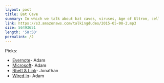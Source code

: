 ```yaml
---
layout: post
title: Bat Cave
summary: In which we talk about bat caves, viruses, Age of Ultron, cell phone laws, etc.
link: https://s3.amazonaws.com/talkingdudes/2015-05-08-2.mp3
size: 56493651
length: '58:50'
permalink: /2
---
```


Picks:

- [Evernote](https://evernote.com/)- Adam
- [Microsoft](http://www.microsoft.com/)- Adam
- [Rhett & Link](http://rhettandlink.com/)- Jonathan
- [Wired In](http://wearewired.in/)- Adam
